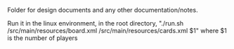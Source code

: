 
Folder for design documents and any other documentation/notes.

Run it in the linux environment, in the root directory, "./run.sh /src/main/resources/board.xml /src/main/resources/cards.xml $1" where $1 is the number of players